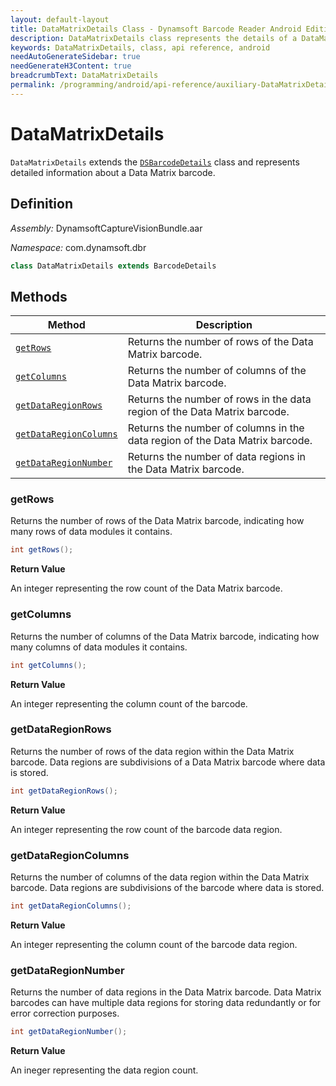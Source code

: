 ```yaml
---
layout: default-layout
title: DataMatrixDetails Class - Dynamsoft Barcode Reader Android Edition
description: DataMatrixDetails class represents the details of a DataMatrix barcode. It is derived from the BarcodeDetails class and contains various attributes related to the DataMatrix barcode.
keywords: DataMatrixDetails, class, api reference, android
needAutoGenerateSidebar: true
needGenerateH3Content: true
breadcrumbText: DataMatrixDetails
permalink: /programming/android/api-reference/auxiliary-DataMatrixDetails.html
---
```


# DataMatrixDetails

`DataMatrixDetails` extends the [`DSBarcodeDetails`](barcode-details.md) class and represents detailed information about a Data Matrix barcode.

## Definition

*Assembly:* DynamsoftCaptureVisionBundle.aar

*Namespace:* com.dynamsoft.dbr

```java
class DataMatrixDetails extends BarcodeDetails
```

## Methods

| Method | Description |
| ------ | ----------- |
| [`getRows`](#getrows) | Returns the number of rows of the Data Matrix barcode. |
| [`getColumns`](#getcolumns) | Returns the number of columns of the Data Matrix barcode. |
| [`getDataRegionRows`](#getdataregionrows) | Returns the number of rows in the data region of the Data Matrix barcode. |
| [`getDataRegionColumns`](#getdataregioncolumns) | Returns the number of columns in the data region of the Data Matrix barcode. |
| [`getDataRegionNumber`](#getdataregionnumber) | Returns the number of data regions in the Data Matrix barcode. |

### getRows

Returns the number of rows of the Data Matrix barcode, indicating how many rows of data modules it contains.

```java
int getRows();
```

**Return Value**

An integer representing the row count of the Data Matrix barcode.

### getColumns

Returns the number of columns of the Data Matrix barcode, indicating how many columns of data modules it contains.

```java
int getColumns();
```

**Return Value**

An integer representing the column count of the barcode.

### getDataRegionRows

Returns the number of rows of the data region within the Data Matrix barcode. Data regions are subdivisions of a Data Matrix barcode where data is stored.

```java
int getDataRegionRows();
```

**Return Value**

An integer representing the row count of the barcode data region.

### getDataRegionColumns

Returns the number of columns of the data region within the Data Matrix barcode. Data regions are subdivisions of the barcode where data is stored.

```java
int getDataRegionColumns();
```

**Return Value**

An integer representing the column count of the barcode data region.

### getDataRegionNumber

Returns the number of data regions in the Data Matrix barcode. Data Matrix barcodes can have multiple data regions for storing data redundantly or for error correction purposes.

```java
int getDataRegionNumber();
```

**Return Value**

An ineger representing the data region count.

